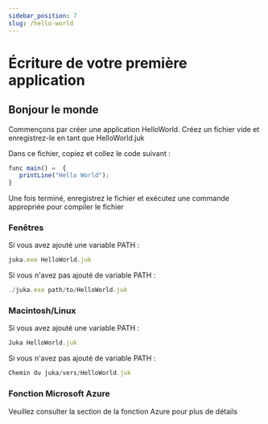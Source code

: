 ```yaml
---
sidebar_position: 7
slug: /hello-world
---
```


# Écriture de votre première application

## Bonjour le monde
Commençons par créer une application HelloWorld. Créez un fichier vide et enregistrez-le en tant que HelloWorld.juk

Dans ce fichier, copiez et collez le code suivant :

```jsx
func main() =  {
   printLine("Hello World");
}
```

Une fois terminé, enregistrez le fichier et exécutez une commande appropriée pour compiler le fichier


### Fenêtres
Si vous avez ajouté une variable PATH :

```jsx
juka.exe HelloWorld.juk
```

Si vous n'avez pas ajouté de variable PATH :
```jsx
./juka.exe path/to/HelloWorld.juk
```

### Macintosh/Linux

Si vous avez ajouté une variable PATH :

```jsx
Juka HelloWorld.juk
```

Si vous n'avez pas ajouté de variable PATH :
```jsx
Chemin du juka/vers/HelloWorld.juk
```

### Fonction Microsoft Azure
Veuillez consulter la section de la fonction Azure pour plus de détails